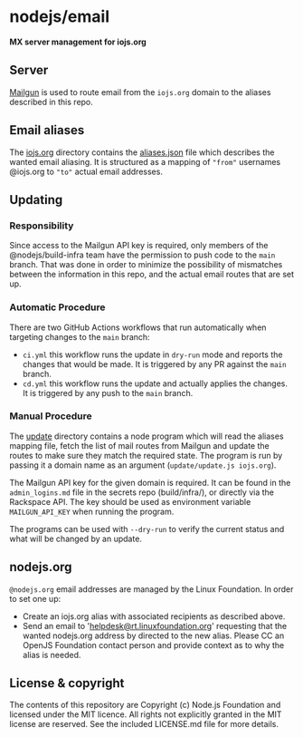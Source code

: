 # nodejs/email

**MX server management for iojs.org**


## Server

[Mailgun](http://www.mailgun.com/) is used to route email from the `iojs.org` domain to the aliases described in this repo.


## Email aliases

The [iojs.org](./iojs.org) directory contains the [aliases.json](./iojs.org/aliases.json) file which describes the wanted email aliasing. It is structured as a mapping of `"from"` usernames @iojs.org to `"to"` actual email addresses.


## Updating

### Responsibility

Since access to the Mailgun API key is required, only members of the @nodejs/build-infra team have the permission to push code to the `main` branch. That was done in order to minimize the possibility of mismatches between the information in this repo, and the actual email routes that are set up.

### Automatic Procedure

There are two GitHub Actions workflows that run automatically when targeting changes to the `main` branch:
- `ci.yml` this workflow runs the update in `dry-run` mode and reports the changes that would be made. It is triggered by any PR against the `main` branch.
- `cd.yml` this workflow runs the update and actually applies the changes. It is triggered by any push to the `main` branch.
### Manual Procedure

The [update](./update) directory contains a node program which will read the aliases mapping file, fetch the list of mail routes from Mailgun and update the routes to make sure they match the required state. The program is run by passing it a domain name as an argument (`update/update.js iojs.org`).

The Mailgun API key for the given domain is required. It can be found in the `admin_logins.md` file in the secrets repo (build/infra/), or directly via the Rackspace API. The key should be used as environment variable `MAILGUN_API_KEY` when running the program.

The programs can be used with `--dry-run` to verify the current status and what will be changed by an update.


## nodejs.org

`@nodejs.org` email addresses are managed by the Linux Foundation. In order to set one up:
* Create an iojs.org alias with associated recipients as described above.
* Send an email to 'helpdesk@rt.linuxfoundation.org' requesting that the wanted nodejs.org address by directed to the new alias. Please CC an OpenJS Foundation contact person and provide context as to why the alias is needed.

## License & copyright

The contents of this repository are Copyright (c) Node.js Foundation and licensed under the MIT licence. All rights not explicitly granted in the MIT license are reserved. See the included LICENSE.md file for more details.

